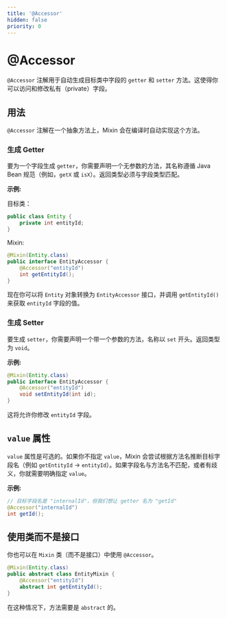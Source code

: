 ```yaml
---
title: '@Accessor'
hidden: false
priority: 0
---
```


# @Accessor

`@Accessor` 注解用于自动生成目标类中字段的 `getter` 和 `setter` 方法。这使得你可以访问和修改私有（private）字段。

## 用法

`@Accessor` 注解在一个抽象方法上，Mixin 会在编译时自动实现这个方法。

### 生成 Getter

要为一个字段生成 `getter`，你需要声明一个无参数的方法，其名称遵循 Java Bean 规范（例如，`getX` 或 `isX`）。返回类型必须与字段类型匹配。

**示例:**

目标类：
```java
public class Entity {
    private int entityId;
}
```

Mixin:
```java
@Mixin(Entity.class)
public interface EntityAccessor {
    @Accessor("entityId")
    int getEntityId();
}
```
现在你可以将 `Entity` 对象转换为 `EntityAccessor` 接口，并调用 `getEntityId()` 来获取 `entityId` 字段的值。

### 生成 Setter

要生成 `setter`，你需要声明一个带一个参数的方法，名称以 `set` 开头。返回类型为 `void`。

**示例:**
```java
@Mixin(Entity.class)
public interface EntityAccessor {
    @Accessor("entityId")
    void setEntityId(int id);
}
```
这将允许你修改 `entityId` 字段。

## `value` 属性

`value` 属性是可选的。如果你不指定 `value`，Mixin 会尝试根据方法名推断目标字段名（例如 `getEntityId` -> `entityId`）。如果字段名与方法名不匹配，或者有歧义，你就需要明确指定 `value`。

**示例:**
```java
// 目标字段名是 "internalId"，但我们想让 getter 名为 "getId"
@Accessor("internalId")
int getId();
```

## 使用类而不是接口

你也可以在 `Mixin` 类（而不是接口）中使用 `@Accessor`。
```java
@Mixin(Entity.class)
public abstract class EntityMixin {
    @Accessor("entityId")
    abstract int getEntityId();
}
```
在这种情况下，方法需要是 `abstract` 的。 
